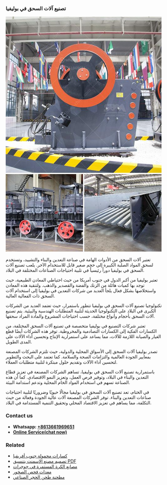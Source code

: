 <h3>تصنيع آلات السحق في بوليفيا</h3><img src='1701850681.jpg' alt=''><p>تعتبر آلات السحق من الأدوات الهامة في صناعة التعدين والبناء والتشييد، وتستخدم لسحق المواد الصلبة الكبيرة إلى حجم صغير قابل للاستخدام الآخر. يلعب تصنيع آلات السحق في بوليفيا دوراً رئيسياً في تلبية احتياجات الصناعات المختلفة في البلاد.</p><p>تعتبر بوليفيا من أكبر الدول في جنوب أمريكا من حيث احتياطي المعادن الطبيعية، حيث توجد بها كميات هائلة من الزنك والفضة والقصدير والذهب. ولتنقية هذه المعادن واستخلاصها بشكل فعال يلجأ العديد من شركات التعدين في بوليفيا إلى استخدام آلات السحق ذات الفعالية العالية.</p><p>تكنولوجيا تصنيع آلات السحق في بوليفيا تتطور باستمرار، حيث تعتمد العديد من الشركات الكبرى في البلاد على التكنولوجيا الحديثة لتلبية المتطلبات الهندسية والبيئية. يتم تصنيع آلات السحق بأحجام وأنواع مختلفة، حسب احتياجات المشروع والمادة المراد سحقها.</p><p>تعتبر شركات التصنيع في بوليفيا متخصصة في تصنيع آلات السحق المختلفة، من الكسارات الفكية إلى الكسارات التصادمية والمخروطية. توفر هذه الشركات أيضًا قطع الغيار والصيانة اللازمة للآلات، مما يساعد على استمرارية الإنتاج وتحسين أداء الآلات على المدى الطويل.</p><p>تصدر بوليفيا آلات السحق إلى الأسواق المحلية والدولية، حيث تلتزم الشركات المصنعة بمعايير الجودة العالمية والتزامات الصحة والسلامة. كما تعتمد على البحث والتطوير لتحسين أداء الآلات وتقديم حلول مبتكرة لتلبية متطلبات العملاء.</p><p>باستمرارية تصنيع آلات السحق في بوليفيا، تساهم الشركات المصنعة في تعزيز قطاع التعدين والبناء في البلاد، وتوفير فرص العمل، وتعزيز النمو الاقتصادي. كما أن هذه الصناعة تسهم في استخدام المواد الخام المحلية وتدعم استدامة البيئة.</p><p>في الختام، تعد تصنيع آلات السحق في بوليفيا مجالًا حيويًا وضروريًا لتلبية احتياجات صناعات التعدين والبناء. توفر الشركات المصنعة آلات عالية الجودة وفعالة من حيث التكلفة، مما يساهم في تعزيز الاقتصاد المحلي وتحقيق التنمية المستدامة في البلاد.</p><h3>Contact us</h3><ul><li><strong>Whatsapp:&nbsp;<a href="https://wa.me/8613661969651">+8613661969651</a></strong></li><li><a href="https://swt.shibang-china.com/?git&amp;zhl&amp;تصنيع آلات السحق في بوليفيا"><strong>Online Service(chat now)</strong></a></li></ul><h3>Related</h3><ul><li><a href='كسارات محمولة جنوب أفريقيا.md'>كسارات محمولة جنوب أفريقيا</a></li><li><a href='تصميم مصنع الإسمنت بتنسيق PDF.md'>تصميم مصنع الإسمنت بتنسيق PDF</a></li><li><a href='مصانع الكرة المستمرة في جوجرات.md'>مصانع الكرة المستمرة في جوجرات</a></li><li><a href='معدات فحص الصخور.md'>معدات فحص الصخور</a></li><li><a href='مطحنة طحن الحجر الصناعي.md'>مطحنة طحن الحجر الصناعي</a></li></ul>